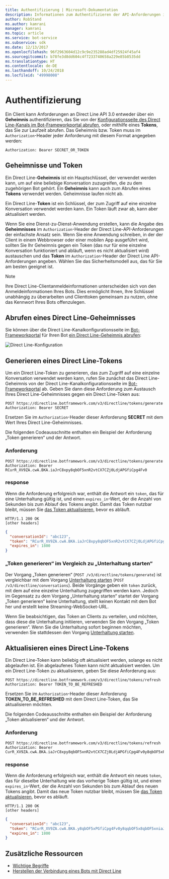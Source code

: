 ```yaml
---
title: Authentifizierung | Microsoft-Dokumentation
description: Informationen zum Authentifizieren der API-Anforderungen in Direct Line API v3. 0.
author: RobStand
ms.author: kamrani
manager: kamrani
ms.topic: article
ms.service: bot-service
ms.subservice: sdk
ms.date: 12/13/2017
ms.openlocfilehash: 96f2963604d12c9c9e235288ad4df25924f45af4
ms.sourcegitcommit: b78fe3d8dd604c4f7233740658a229e85b8535dd
ms.translationtype: HT
ms.contentlocale: de-DE
ms.lasthandoff: 10/24/2018
ms.locfileid: "49998008"
---
```

# <a name="authentication"></a>Authentifizierung

Ein Client kann Anforderungen an Direct Line API 3.0 entweder über ein **Geheimnis** authentifizieren, das Sie von der [Konfigurationsseite des Direct Line-Kanals im Bot-Frameworkportal abrufen](../bot-service-channel-connect-directline.md), oder mithilfe eines **Tokens**, das Sie zur Laufzeit abrufen. Das Geheimnis bzw. Token muss im `Authorization`-Header jeder Anforderung mit diesem Format angegeben werden: 

```http
Authorization: Bearer SECRET_OR_TOKEN
```

## <a name="secrets-and-tokens"></a>Geheimnisse und Token

Ein Direct Line-**Geheimnis** ist ein Hauptschlüssel, der verwendet werden kann, um auf eine beliebige Konversation zuzugreifen, die zu dem zugehörigen Bot gehört. Ein **Geheimnis** kann auch zum Abrufen eines **Tokens** verwendet werden. Geheimnisse laufen nicht ab. 

Ein Direct Line-**Token** ist ein Schlüssel, der zum Zugriff auf eine einzelne Konversation verwendet werden kann. Ein Token läuft zwar ab, kann aber aktualisiert werden. 

Wenn Sie eine Dienst-zu-Dienst-Anwendung erstellen, kann die Angabe des **Geheimnisses** im `Authorization`-Header der Direct Line-API-Anforderungen der einfachste Ansatz sein. Wenn Sie eine Anwendung schreiben, in der der Client in einem Webbrowser oder einer mobilen App ausgeführt wird, sollten Sie Ihr Geheimnis gegen ein Token (das nur für eine einzelne Konversation funktioniert und abläuft, wenn es nicht aktualisiert wird) austauschen und das **Token** im `Authorization`-Header der Direct Line API-Anforderungen angeben. Wählen Sie das Sicherheitsmodell aus, das für Sie am besten geeignet ist.

> [!NOTE]
> Ihre Direct Line-Clientanmeldeinformationen unterscheiden sich von den Anmeldeinformationen Ihres Bots. Dies ermöglicht Ihnen, Ihre Schlüssel unabhängig zu überarbeiten und Clienttoken gemeinsam zu nutzen, ohne das Kennwort Ihres Bots offenzulegen. 

## <a name="get-a-direct-line-secret"></a>Abrufen eines Direct Line-Geheimnisses

Sie können über die Direct Line-Kanalkonfigurationsseite im <a href="https://dev.botframework.com/" target="_blank">Bot-Frameworkportal</a> für Ihren Bot [ein Direct Line-Geheimnis abrufen](../bot-service-channel-connect-directline.md):

![Direct Line-Konfiguration](../media/direct-line-configure.png)

## <a id="generate-token"></a> Generieren eines Direct Line-Tokens

Um ein Direct Line-Token zu generieren, das zum Zugriff auf eine einzelne Konversation verwendet werden kann, rufen Sie zunächst das Direct Line-Geheimnis von der Direct Line-Kanalkonfigurationsseite im <a href="https://dev.botframework.com/" target="_blank">Bot-Frameworkportal</a> ab. Geben Sie dann diese Anforderung zum Austausch Ihres Direct Line-Geheimnisses gegen ein Direct Line-Token aus:

```http
POST https://directline.botframework.com/v3/directline/tokens/generate
Authorization: Bearer SECRET
```

Ersetzen Sie im `Authorization`-Header dieser Anforderung **SECRET** mit dem Wert Ihres Direct Line-Geheimnisses.

Die folgenden Codeausschnitte enthalten ein Beispiel der Anforderung „Token generieren“ und der Antwort.

### <a name="request"></a>Anforderung

```http
POST https://directline.botframework.com/v3/directline/tokens/generate
Authorization: Bearer RCurR_XV9ZA.cwA.BKA.iaJrC8xpy8qbOF5xnR2vtCX7CZj0LdjAPGfiCpg4Fv0
```

### <a name="response"></a>response

Wenn die Anforderung erfolgreich war, enthält die Antwort ein `token`, das für eine Unterhaltung gültig ist, und einen `expires_in`-Wert, der die Anzahl von Sekunden bis zum Ablauf des Tokens angibt. Damit das Token nutzbar bleibt, müssen Sie [das Token aktualisieren](#refresh-token), bevor es abläuft.

```http
HTTP/1.1 200 OK
[other headers]
```

```json
{
  "conversationId": "abc123",
  "token": "RCurR_XV9ZA.cwA.BKA.iaJrC8xpy8qbOF5xnR2vtCX7CZj0LdjAPGfiCpg4Fv0y8qbOF5xPGfiCpg4Fv0y8qqbOF5x8qbOF5xn",
  "expires_in": 1800
}
```

### <a name="generate-token-versus-start-conversation"></a>„Token generieren“ im Vergleich zu „Unterhaltung starten“

Der Vorgang „Token generieren“ (`POST /v3/directline/tokens/generate`) ist vergleichbar mit dem Vorgang [Unterhaltung starten](bot-framework-rest-direct-line-3-0-start-conversation.md) (`POST /v3/directline/conversations`). Beide Vorgänge geben ein `token` zurück, mit dem auf eine einzelne Unterhaltung zugegriffen werden kann. Jedoch im Gegensatz zu dem Vorgang „Unterhaltung starten“ startet der Vorgang „Token generieren“ keine Unterhaltung, stellt keinen Kontakt mit dem Bot her und erstellt keine Streaming-WebSocket-URL. 

Wenn Sie beabsichtigen, das Token an Clients zu verteilen, und möchten, dass diese die Unterhaltung initiieren, verwenden Sie den Vorgang „Token generieren“. Wenn Sie die Unterhaltung sofort beginnen möchten, verwenden Sie stattdessen den Vorgang [Unterhaltung starten](bot-framework-rest-direct-line-3-0-start-conversation.md).

## <a id="refresh-token"></a> Aktualisieren eines Direct Line-Tokens

Ein Direct Line-Token kann beliebig oft aktualisiert werden, solange es nicht abgelaufen ist. Ein abgelaufenes Token kann nicht aktualisiert werden. Um ein Direct Line-Token zu aktualisieren, geben Sie diese Anforderung aus: 

```http
POST https://directline.botframework.com/v3/directline/tokens/refresh
Authorization: Bearer TOKEN_TO_BE_REFRESHED
```

Ersetzen Sie im `Authorization`-Header dieser Anforderung **TOKEN_TO_BE_REFRESHED** mit dem Direct Line-Token, das Sie aktualisieren möchten.

Die folgenden Codeausschnitte enthalten ein Beispiel der Anforderung „Token aktualisieren“ und der Antwort.

### <a name="request"></a>Anforderung

```http
POST https://directline.botframework.com/v3/directline/tokens/refresh
Authorization: Bearer CurR_XV9ZA.cwA.BKA.iaJrC8xpy8qbOF5xnR2vtCX7CZj0LdjAPGfiCpg4Fv0y8qbOF5xPGfiCpg4Fv0y8qqbOF5x8qbOF5xn
```

### <a name="response"></a>response

Wenn die Anforderung erfolgreich war, enthält die Antwort ein neues `token`, das für dieselbe Unterhaltung wie das vorherige Token gültig ist, und einen `expires_in`-Wert, der die Anzahl von Sekunden bis zum Ablauf des neuen Tokens angibt. Damit das neue Token nutzbar bleibt, müssen Sie [das Token aktualisieren](#refresh-token), bevor es abläuft.

```http
HTTP/1.1 200 OK
[other headers]
```

```json
{
  "conversationId": "abc123",
  "token": "RCurR_XV9ZA.cwA.BKA.y8qbOF5xPGfiCpg4Fv0y8qqbOF5x8qbOF5xniaJrC8xpy8qbOF5xnR2vtCX7CZj0LdjAPGfiCpg4Fv0",
  "expires_in": 1800
}
```

## <a name="additional-resources"></a>Zusätzliche Ressourcen

- [Wichtige Begriffe](bot-framework-rest-direct-line-3-0-concepts.md)
- [Herstellen der Verbindung eines Bots mit Direct Line](../bot-service-channel-connect-directline.md)
